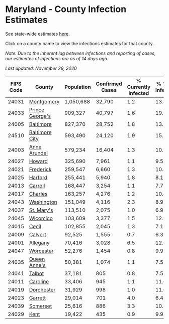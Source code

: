 # Maryland - County Infection Estimates

See state-wide estimates [here](/infections/us-md).

Click on a county name to view the infections estimates for that county.

*Note: Due to the inherent lag between infections and reporting of cases, our estimates of infections are as of 14 days ago.*

*Last updated: November 29, 2020*

|   FIPS Code |                             County |   Population |   Confirmed Cases |   % Currently Infected |   % Total Infected |
|-------------|------------------------------------|--------------|-------------------|------------------------|--------------------|
|       24031 |           [Montgomery](montgomery) |    1,050,688 |            32,790 |                    1.2 |               13.4 |
|       24033 | [Prince George's](prince-george's) |      909,327 |            40,797 |                    1.6 |               19.7 |
|       24005 |             [Baltimore](baltimore) |      827,370 |            28,752 |                    1.8 |               13.2 |
|       24510 |   [Baltimore City](baltimore-city) |      593,490 |            24,120 |                    1.9 |               15.7 |
|       24003 |       [Anne Arundel](anne-arundel) |      579,234 |            16,404 |                    1.3 |               10.9 |
|       24027 |                   [Howard](howard) |      325,690 |             7,961 |                    1.1 |                9.5 |
|       24021 |             [Frederick](frederick) |      259,547 |             6,660 |                    1.3 |               10.4 |
|       24025 |                 [Harford](harford) |      255,441 |             5,940 |                    1.8 |                8.1 |
|       24013 |                 [Carroll](carroll) |      168,447 |             3,254 |                    1.1 |                7.7 |
|       24017 |                 [Charles](charles) |      163,257 |             4,276 |                    1.2 |               10.4 |
|       24043 |           [Washington](washington) |      151,049 |             4,116 |                    2.3 |                8.9 |
|       24037 |           [St. Mary's](st.-mary's) |      113,510 |             2,075 |                    1.0 |                6.9 |
|       24045 |               [Wicomico](wicomico) |      103,609 |             3,377 |                    1.5 |               12.9 |
|       24015 |                     [Cecil](cecil) |      102,855 |             2,045 |                    1.3 |                7.1 |
|       24009 |                 [Calvert](calvert) |       92,525 |             1,555 |                    0.7 |                6.3 |
|       24001 |               [Allegany](allegany) |       70,416 |             3,028 |                    6.5 |               12.6 |
|       24047 |             [Worcester](worcester) |       52,276 |             1,454 |                    0.8 |                9.9 |
|       24035 |       [Queen Anne's](queen-anne's) |       50,381 |             1,074 |                    1.1 |                7.5 |
|       24041 |                   [Talbot](talbot) |       37,181 |               805 |                    0.8 |                7.5 |
|       24011 |               [Caroline](caroline) |       33,406 |               945 |                    1.1 |               11.0 |
|       24019 |           [Dorchester](dorchester) |       31,929 |               998 |                    1.0 |               11.0 |
|       24023 |                 [Garrett](garrett) |       29,014 |               701 |                    4.0 |                6.4 |
|       24039 |               [Somerset](somerset) |       25,616 |               886 |                    3.3 |               10.3 |
|       24029 |                       [Kent](kent) |       19,422 |               435 |                    0.9 |                9.9 |